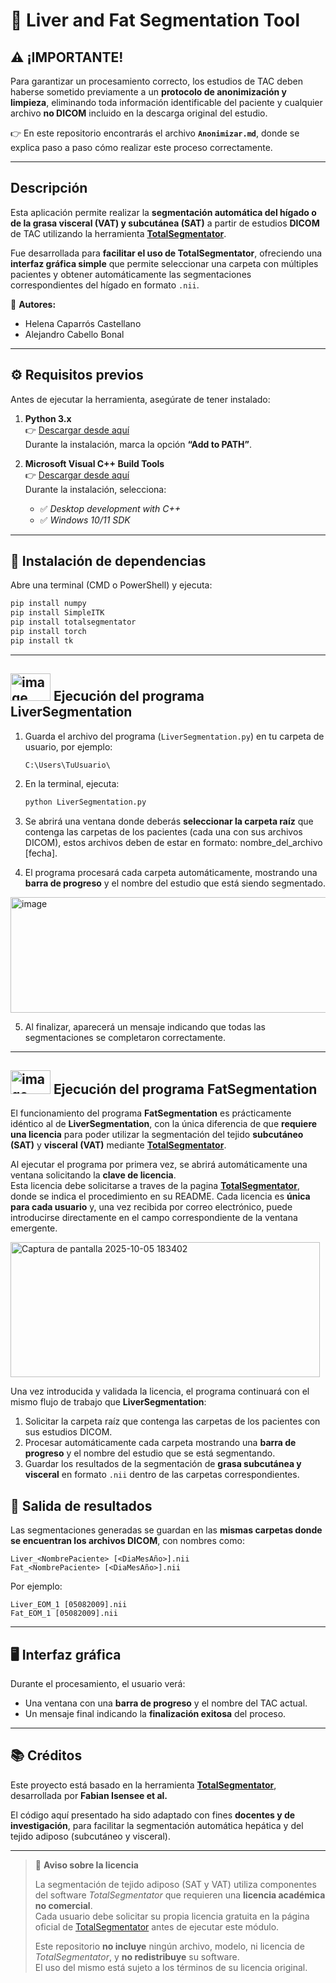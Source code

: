 # 🩻 Liver and Fat Segmentation Tool

## ⚠️ ¡IMPORTANTE!

Para garantizar un procesamiento correcto, los estudios de TAC deben haberse sometido previamente a un **protocolo de anonimización y limpieza**, eliminando toda información identificable del paciente y cualquier archivo **no DICOM** incluido en la descarga original del estudio.

👉 En este repositorio encontrarás el archivo **`Anonimizar.md`**, donde se explica paso a paso cómo realizar este proceso correctamente.

---

## Descripción

Esta aplicación permite realizar la **segmentación automática del hígado o de la grasa visceral (VAT) y subcutánea (SAT)** a partir de estudios **DICOM** de TAC utilizando la herramienta [**TotalSegmentator**](https://github.com/wasserth/TotalSegmentator?tab=readme-ov-file).

Fue desarrollada para **facilitar el uso de TotalSegmentator**, ofreciendo una **interfaz gráfica simple** que permite seleccionar una carpeta con múltiples pacientes y obtener automáticamente las segmentaciones correspondientes del hígado en formato `.nii`.

📘 **Autores:**  
- Helena Caparrós Castellano  
- Alejandro Cabello Bonal  

---

## ⚙️ Requisitos previos

Antes de ejecutar la herramienta, asegúrate de tener instalado:

1. **Python 3.x**  
   👉 [Descargar desde aquí](https://www.python.org/downloads/)  
   Durante la instalación, marca la opción **“Add to PATH”**.

2. **Microsoft Visual C++ Build Tools**  
   👉 [Descargar desde aquí](https://visualstudio.microsoft.com/visual-cpp-build-tools/)  
   Durante la instalación, selecciona:
   - ✅ *Desktop development with C++*  
   - ✅ *Windows 10/11 SDK*

---

## 🧩 Instalación de dependencias

Abre una terminal (CMD o PowerShell) y ejecuta:

```bash
pip install numpy
pip install SimpleITK
pip install totalsegmentator
pip install torch
pip install tk
```

---


## <img width="64" height="44" alt="image" src="https://github.com/user-attachments/assets/6c4970e8-2cde-42c2-91e7-6e073e81e111" /> Ejecución del programa **LiverSegmentation**


1. Guarda el archivo del programa (`LiverSegmentation.py`) en tu carpeta de usuario, por ejemplo:
   ```
   C:\Users\TuUsuario\
   ```

2. En la terminal, ejecuta:

   ```bash
   python LiverSegmentation.py
   ```

3. Se abrirá una ventana donde deberás **seleccionar la carpeta raíz** que contenga las carpetas de los pacientes (cada una con sus archivos DICOM), estos archivos deben de estar en formato: nombre_del_archivo [fecha].

4. El programa procesará cada carpeta automáticamente, mostrando una **barra de progreso** y el nombre del estudio que está siendo segmentado.

<img width="531" height="185" alt="image" src="https://github.com/user-attachments/assets/fb67b467-65ce-4dc6-8ef5-d1bd7a1e5a65" />


5. Al finalizar, aparecerá un mensaje indicando que todas las segmentaciones se completaron correctamente.

---


## <img width="64" height="38" alt="image" src="https://github.com/user-attachments/assets/1d5d0488-b94e-4371-a2a9-1da2db258d8c" /> Ejecución del programa **FatSegmentation**

El funcionamiento del programa **FatSegmentation** es prácticamente idéntico al de **LiverSegmentation**, con la única diferencia de que **requiere una licencia** para poder utilizar la segmentación del tejido **subcutáneo (SAT)** y **visceral (VAT)** mediante [**TotalSegmentator**](https://github.com/wasserth/TotalSegmentator?tab=readme-ov-file).

Al ejecutar el programa por primera vez, se abrirá automáticamente una ventana solicitando la **clave de licencia**.  
Esta licencia debe solicitarse a traves de la pagina [**TotalSegmentator**](https://github.com/wasserth/TotalSegmentator?tab=readme-ov-file), donde se indica el procedimiento en su README.
Cada licencia es **única para cada usuario** y, una vez recibida por correo electrónico, puede introducirse directamente en el campo correspondiente de la ventana emergente.

<img width="495" height="216" alt="Captura de pantalla 2025-10-05 183402" src="https://github.com/user-attachments/assets/9c092162-d3fd-48e0-8807-df858f7090cf" />

Una vez introducida y validada la licencia, el programa continuará con el mismo flujo de trabajo que **LiverSegmentation**:

1. Solicitar la carpeta raíz que contenga las carpetas de los pacientes con sus estudios DICOM.  
2. Procesar automáticamente cada carpeta mostrando una **barra de progreso** y el nombre del estudio que se está segmentando.  
3. Guardar los resultados de la segmentación de **grasa subcutánea y visceral** en formato `.nii` dentro de las carpetas correspondientes.


## 💾 Salida de resultados

Las segmentaciones generadas se guardan en las **mismas carpetas donde se encuentran los archivos DICOM**, con nombres como:

```
Liver_<NombrePaciente> [<DiaMesAño>].nii
Fat_<NombrePaciente> [<DiaMesAño>].nii
```
Por ejemplo:
```
Liver_EOM_1 [05082009].nii
Fat_EOM_1 [05082009].nii
```

---


## 🖥️ Interfaz gráfica

Durante el procesamiento, el usuario verá:
- Una ventana con una **barra de progreso** y el nombre del TAC actual.
- Un mensaje final indicando la **finalización exitosa** del proceso.

---

## 📚 Créditos

Este proyecto está basado en la herramienta [**TotalSegmentator**](https://github.com/wasserth/TotalSegmentator), desarrollada por **Fabian Isensee et al.**

El código aquí presentado ha sido adaptado con fines **docentes y de investigación**, para facilitar la segmentación automática hepática y del tejido adiposo (subcutáneo y visceral).

---

> 🧾 **Aviso sobre la licencia**
>
> La segmentación de tejido adiposo (SAT y VAT) utiliza componentes del software *TotalSegmentator* que requieren una **licencia académica no comercial**.  
> Cada usuario debe solicitar su propia licencia gratuita en la página oficial de [TotalSegmentator](https://github.com/wasserth/TotalSegmentator) antes de ejecutar este módulo.  
>
> Este repositorio **no incluye** ningún archivo, modelo, ni licencia de *TotalSegmentator*, y **no redistribuye** su software.  
> El uso del mismo está sujeto a los términos de su licencia original.


